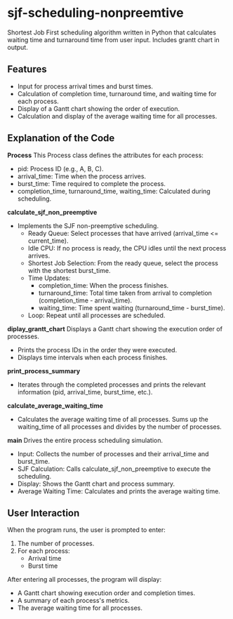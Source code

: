 # sjf-scheduling-nonpreemtive
Shortest Job First scheduling algorithm written in Python that calculates waiting time and turnaround time from user input. Includes grantt chart in output.

## Features 
  - Input for process arrival times and burst times.
  - Calculation of completion time, turnaround time, and waiting time for each process.
  - Display of a Gantt chart showing the order of execution.
  - Calculation and display of the average waiting time for all processes.

## Explanation of the Code

**Process**
This Process class defines the attributes for each process:
  - pid: Process ID (e.g., A, B, C).
  - arrival_time: Time when the process arrives.
  - burst_time: Time required to complete the process.
  - completion_time, turnaround_time, waiting_time: Calculated during scheduling.

**calculate_sjf_non_preemptive**
- Implements the SJF non-preemptive scheduling.
  - Ready Queue: Select processes that have arrived (arrival_time <= current_time).
  - Idle CPU: If no process is ready, the CPU idles until the next process arrives.
  - Shortest Job Selection: From the ready queue, select the process with the shortest burst_time.
  - Time Updates:
    - completion_time: When the process finishes.
    - turnaround_time: Total time taken from arrival to completion (completion_time - arrival_time).
    - waiting_time: Time spent waiting (turnaround_time - burst_time).
  - Loop: Repeat until all processes are scheduled.

**diplay_grantt_chart**
Displays a Gantt chart showing the execution order of processes.
  - Prints the process IDs in the order they were executed.
  - Displays time intervals when each process finishes.

**print_process_summary**
- Iterates through the completed processes and prints the relevant information (pid, arrival_time, burst_time, etc.).

**calculate_average_waiting_time**
- Calculates the average waiting time of all processes. Sums up the waiting_time of all processes and divides by the number of processes.

**main**
 Drives the entire process scheduling simulation.
   - Input: Collects the number of processes and their arrival_time and burst_time.
   - SJF Calculation: Calls calculate_sjf_non_preemptive to execute the scheduling.
   - Display: Shows the Gantt chart and process summary.
   - Average Waiting Time: Calculates and prints the average waiting time.

## User Interaction

When the program runs, the user is prompted to enter:

1. The number of processes.
2. For each process:
   - Arrival time
   - Burst time

After entering all processes, the program will display:

- A Gantt chart showing execution order and completion times.
- A summary of each process's metrics.
- The average waiting time for all processes.
